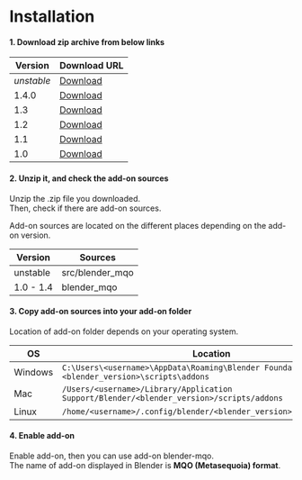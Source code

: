 # Installation

#### 1. Download zip archive from below links

|Version|Download URL|
|---|---|
|*unstable*|[Download](https://github.com/nutti/blender-mqo/archive/master.zip)|
|1.4.0|[Download](https://github.com/nutti/blender-mqo/releases/tag/v1.4.0)|
|1.3|[Download](https://github.com/nutti/blender-mqo/releases/tag/v1.3)|
|1.2|[Download](https://github.com/nutti/blender-mqo/releases/tag/v1.2)|
|1.1|[Download](https://github.com/nutti/blender-mqo/releases/tag/v1.1)|
|1.0|[Download](https://github.com/nutti/blender-mqo/releases/tag/v1.0)|


#### 2. Unzip it, and check the add-on sources

Unzip the .zip file you downloaded.  
Then, check if there are add-on sources.

Add-on sources are located on the different places depending on the add-on version.

|Version|Sources|
|---|---|
|unstable|src/blender_mqo|
|1.0 - 1.4|blender_mqo|


#### 3. Copy add-on sources into your add-on folder

Location of add-on folder depends on your operating system.

|OS|Location|
|---|---|
|Windows|`C:\Users\<username>\AppData\Roaming\Blender Foundation\Blender\<blender_version>\scripts\addons`|
|Mac|`/Users/<username>/Library/Application Support/Blender/<blender_version>/scripts/addons`|
|Linux|`/home/<username>/.config/blender/<blender_version>/scripts/addons`|


#### 4. Enable add-on

Enable add-on, then you can use add-on blender-mqo.  
The name of add-on displayed in Blender is **MQO (Metasequoia) format**.

